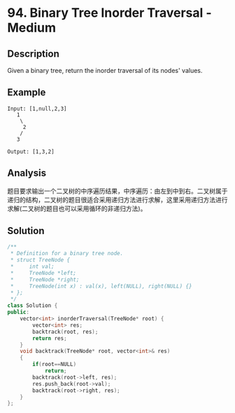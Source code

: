 # 94. Binary Tree Inorder Traversal - Medium

## Description
Given a binary tree, return the inorder traversal of its nodes' values.

## Example
```
Input: [1,null,2,3]
   1
    \
     2
    /
   3

Output: [1,3,2]
```

## Analysis
题目要求输出一个二叉树的中序遍历结果，中序遍历：由左到中到右。二叉树属于递归的结构，二叉树的题目很适合采用递归方法进行求解，这里采用递归方法进行求解(二叉树的题目也可以采用循环的非递归方法)。

## Solution
```c++
/**
 * Definition for a binary tree node.
 * struct TreeNode {
 *     int val;
 *     TreeNode *left;
 *     TreeNode *right;
 *     TreeNode(int x) : val(x), left(NULL), right(NULL) {}
 * };
 */
class Solution {
public:
    vector<int> inorderTraversal(TreeNode* root) {
        vector<int> res;
        backtrack(root, res);
        return res;
    }
    void backtrack(TreeNode* root, vector<int>& res)
    {
        if(root==NULL)
            return;
        backtrack(root->left, res);
        res.push_back(root->val);
        backtrack(root->right, res);
    }
};
```
